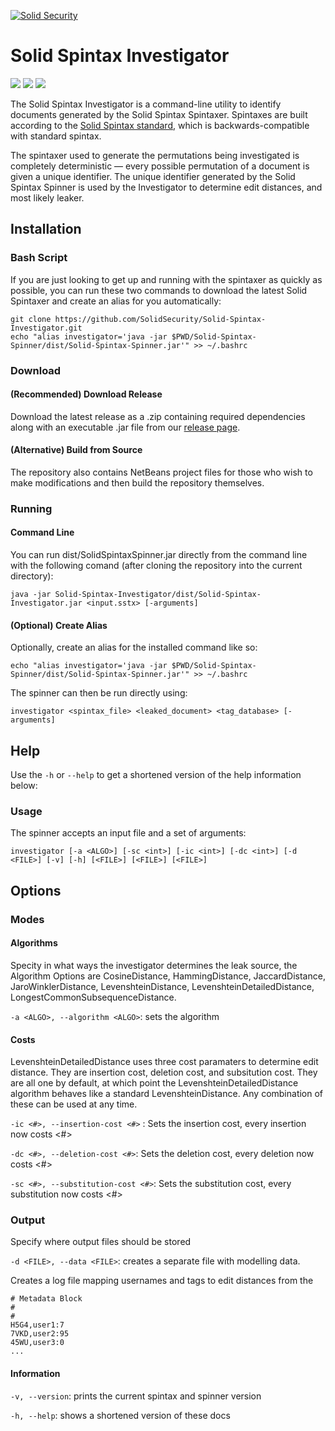 [![Solid Security](https://www.solidsecurity.co/wp-content/uploads/2020/03/logo-18-7.png "Solid Security")](https://solidsecurity.co "Solid Security")
# Solid Spintax Investigator
![](https://img.shields.io/github/tag/SolidSecurity/Solid-Spintax-Spinner.svg) ![](https://img.shields.io/github/release/SolidSecurity/Solid-Spintax-Spinner.svg) ![](https://img.shields.io/github/issues/SolidSecurity/Solid-Spintax-Spinner.svg)

The Solid Spintax Investigator is a command-line utility to identify documents generated by the Solid Spintax Spintaxer. Spintaxes are built according to the [Solid Spintax standard](https://github.com/SolidSecurity/Solid-Spintax-Specification), which is backwards-compatible with standard spintax.

The spintaxer used to generate the permutations being investigated is completely deterministic &mdash; every possible permutation of a document is given a unique identifier. The unique identifier generated by the Solid Spintax Spinner is used by the Investigator to determine edit distances, and most likely leaker.

## Installation
### Bash Script
If you are just looking to get up and running with the spintaxer as quickly as possible, you can run these two commands to download the latest Solid Spintaxer and create an alias for you automatically:

```
git clone https://github.com/SolidSecurity/Solid-Spintax-Investigator.git
echo "alias investigator='java -jar $PWD/Solid-Spintax-Spinner/dist/Solid-Spintax-Spinner.jar'" >> ~/.bashrc
```

### Download
#### (Recommended) Download Release
Download the latest release as a .zip containing required dependencies along with an executable .jar file from our [release page](https://github.com/SolidSecurity/Solid-Spintax-Specification/releases).

#### (Alternative) Build from Source
The repository also contains NetBeans project files for those who wish to make modifications and then build the repository themselves.

### Running
#### Command Line
You can run dist/SolidSpintaxSpinner.jar directly from the command line with the following comand (after cloning the repository into the current directory):

`java -jar Solid-Spintax-Investigator/dist/Solid-Spintax-Investigator.jar <input.sstx> [-arguments]`

#### (Optional) Create Alias
Optionally, create an alias for the installed command like so:

`echo "alias investigator='java -jar $PWD/Solid-Spintax-Spinner/dist/Solid-Spintax-Spinner.jar'" >> ~/.bashrc`

The spinner can then be run directly using:

`investigator <spintax_file> <leaked_document> <tag_database> [-arguments]`

## Help
Use the `-h` or `--help` to get a shortened version of the help information below:

### Usage
The spinner accepts an input file and a set of arguments:

`investigator [-a <ALGO>] [-sc <int>] [-ic <int>] [-dc <int>] [-d <FILE>] [-v] [-h] [<FILE>] [<FILE>] [<FILE>] `



## Options

### Modes

#### Algorithms

Specity in what ways the investigator determines the leak source, the Algorithm Options are CosineDistance, HammingDistance, JaccardDistance, JaroWinklerDistance, LevenshteinDistance, LevenshteinDetailedDistance, LongestCommonSubsequenceDistance.

`-a <ALGO>, --algorithm <ALGO>`: sets the algorithm 

#### Costs

LevenshteinDetailedDistance uses three cost paramaters to determine edit distance. They are insertion cost, deletion cost, and subsitution cost. They are all one by default, at which point the LevenshteinDetailedDistance algorithm behaves like a standard LevenshteinDistance. Any combination of these can be used at any time.

`-ic <#>, --insertion-cost <#>` : Sets the insertion cost, every insertion now costs <#>

`-dc <#>, --deletion-cost <#>`: Sets the deletion cost, every deletion now costs <#>

`-sc <#>, --substitution-cost <#>`: Sets the substitution cost, every substitution now costs <#>



### Output

Specify where output files should be stored

`-d <FILE>, --data <FILE>`: creates a  separate  file  with modelling data.

Creates a log file mapping usernames and tags to edit distances from the 

```
# Metadata Block
# 
#
H5G4,user1:7
7VKD,user2:95
45WU,user3:0
...
```

#### Information
`-v, --version`: prints the current spintax and spinner version

`-h, --help`: shows a shortened version of these docs
